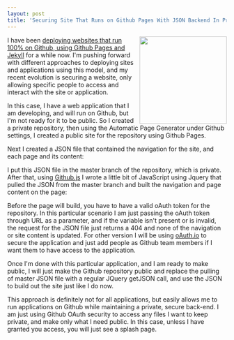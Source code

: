 ```yaml
---
layout: post
title: 'Securing Site That Runs on Github Pages With JSON Backend In Private Repository'
---
```

<p><a title="Github" href="http://github.com"><img class="c1" src="https://s3.amazonaws.com/kinlane-productions/bw-icons/bw-github.jpg" alt="" width="200" align="right" /></a></p>
<p>I have been <a href="http://kinlane.com/2013/03/21/continuing-the-migration-of-projects-over-to-github/">deploying websites that run 100% on Github, using Github Pages and Jekyll</a> for a while now.  I'm pushing forward with different approaches to deploying sites and applications using this model, and my recent evolution is securing a website, only allowing specific people to access and interact with the site or application.</p>
<p>In this case, I have a web application that I am developing, and will run on Github, but I'm not ready for it to be public. So I created a private repository, then using the Automatic Page Generator under Github settings, I created a public site for the repository using Github Pages.</p>
<p>Next I created a JSON file that contained the navigation for the site, and each page and its content:</p>
<script src="https://gist.github.com/kinlane/6999042.js"></script>
<p>I put this JSON file in the master branch of the repository, which is private.  After that, using <a title="Github.js" href="https://github.com/michael/github">Github.js</a> I wrote a little bit of JavaScript using Jquery that pulled the JSON from the master branch and built the navigation and page content on the page:</p>
<script src="https://gist.github.com/kinlane/6999061.js"></script>
<p>Before the page will build, you have to have a valid oAuth token for the repository. In this particular scenario I am just passing the oAuth token through URL as a parameter, and if the variable isn't present or is invalid, the request for the JSON file just returns a 404 and none of the navigation or site content is updated. For other version I will be using <a title="oAuth.io" href="http://oAuth.io">oAuth.io</a> to secure the application and just add people as Github team members if I want them to have access to the application.</p>
<p>Once I'm done with this particular application, and I am ready to make public, I will just make the Github repository public and replace the pulling of master JSON file with a regular JQuery getJSON call, and use the JSON to build out the site just like I do now.</p>
<p>This approach is definitely not for all applications, but easily allows me to run applications on Github while maintaining a private, secure back-end. I am just using Github OAuth security to access any files I want to keep private, and make only what I need public. In this case, unless I have granted you access, you will just see a splash page.</p>